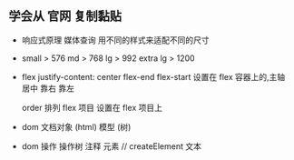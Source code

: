 ## 学会从 官网 复制黏贴
- 响应式原理
    媒体查询 用不同的样式来适配不同的尺寸
-   small > 576
    md > 768
    lg > 992
    extra lg > 1200

- flex
    justify-content: center flex-end flex-start
    设置在 flex 容器上的,主轴 居中 靠右 靠左

    order 排列 flex 项目 设置在 flex 项目上

- dom
    文档对象 (html) 模型 (树)
- dom 操作 操作树
    注释
    元素 // createElement
    文本